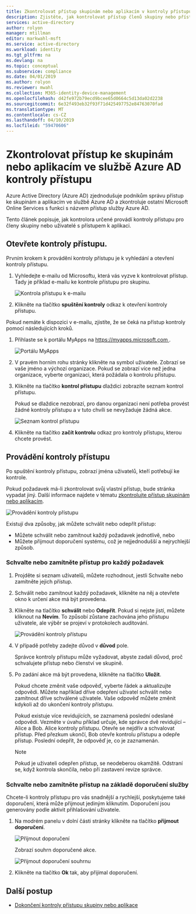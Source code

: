 ```yaml
---
title: Zkontrolovat přístup skupinám nebo aplikacím v kontroly přístupu – Azure Active Directory | Dokumentace Microsoftu
description: Zjistěte, jak kontrolovat přístup členů skupiny nebo přístupu k aplikacím v kontrol přístupu Azure Active Directory.
services: active-directory
author: rolyon
manager: mtillman
editor: markwahl-msft
ms.service: active-directory
ms.workload: identity
ms.tgt_pltfrm: na
ms.devlang: na
ms.topic: conceptual
ms.subservice: compliance
ms.date: 04/01/2019
ms.author: rolyon
ms.reviewer: mwahl
ms.collection: M365-identity-device-management
ms.openlocfilehash: d42fe972b79ecd9bcee65d0664c5d13da02d2238
ms.sourcegitcommit: 6e32f493eb32f93f71d425497752e84763070fad
ms.translationtype: MT
ms.contentlocale: cs-CZ
ms.lasthandoff: 04/10/2019
ms.locfileid: "59470606"
---
```

# <a name="review-access-to-groups-or-applications-in-azure-ad-access-reviews"></a>Zkontrolovat přístup ke skupinám nebo aplikacím ve službě Azure AD kontroly přístupu

Azure Active Directory (Azure AD) zjednodušuje podnikům správu přístup ke skupinám a aplikacím ve službě Azure AD a zkontroluje ostatní Microsoft Online Services s funkci s názvem přístup služby Azure AD.

Tento článek popisuje, jak kontrolora určené provádí kontroly přístupu pro členy skupiny nebo uživatelé s přístupem k aplikaci.

## <a name="open-the-access-review"></a>Otevřete kontroly přístupu.

Prvním krokem k provádění kontroly přístupu je k vyhledání a otevření kontroly přístupu.

1. Vyhledejte e-mailu od Microsoftu, která vás vyzve k kontrolovat přístup. Tady je příklad e-mailu ke kontrole přístupu pro skupinu.

    ![Kontrola přístupu k e-mailu](./media/perform-access-review/access-review-email.png)

1. Klikněte na tlačítko **spuštění kontroly** odkaz k otevření kontroly přístupu.

Pokud nemáte k dispozici v e-mailu, zjistíte, že se čeká na přístup kontroly pomocí následujících kroků.

1. Přihlaste se k portálu MyApps na [ https://myapps.microsoft.com ](https://myapps.microsoft.com).

    ![Portálu MyApps](./media/perform-access-review/myapps-access-panel.png)

1. V pravém horním rohu stránky klikněte na symbol uživatele. Zobrazí se vaše jméno a výchozí organizace. Pokud se zobrazí více než jedna organizace, vyberte organizaci, která požádala o kontrolu přístupu.

1. Klikněte na tlačítko **kontrol přístupu** dlaždici zobrazíte seznam kontrol přístupu.

    Pokud se dlaždice nezobrazí, pro danou organizaci není potřeba provést žádné kontroly přístupu a v tuto chvíli se nevyžaduje žádná akce.

    ![Seznam kontrol přístupu](./media/perform-access-review/access-reviews-list.png)

1. Klikněte na tlačítko **začít kontrolu** odkaz pro kontroly přístupu, kterou chcete provést.

## <a name="perform-the-access-review"></a>Provádění kontroly přístupu

Po spuštění kontroly přístupu, zobrazí jména uživatelů, kteří potřebují ke kontrole.

Pokud požadavek má-li zkontrolovat svůj vlastní přístup, bude stránka vypadat jiný. Další informace najdete v tématu [zkontrolujte přístup skupinám nebo aplikacím](review-your-access.md).

![Provádění kontroly přístupu](./media/perform-access-review/perform-access-review.png)

Existují dva způsoby, jak můžete schválit nebo odepřít přístup:

- Můžete schválit nebo zamítnout každý požadavek jednotlivě, nebo
- Můžete přijmout doporučení systému, což je nejjednodušší a nejrychlejší způsob.

### <a name="approve-or-deny-access-for-each-request"></a>Schvalte nebo zamítněte přístup pro každý požadavek

1. Projděte si seznam uživatelů, můžete rozhodnout, jestli Schvalte nebo zamítněte jejich přístup.

1. Schválit nebo zamítnout každý požadavek, klikněte na něj a otevřete okno k určení akce má být provedena.

1. Klikněte na tlačítko **schválit** nebo **Odepřít**. Pokud si nejste jistí, můžete kliknout na **Nevím**. To způsobí zůstane zachována jeho přístupu uživatele, ale výběr se projeví v protokolech auditování.

    ![Provádění kontroly přístupu](./media/perform-access-review/approve-deny.png)

1. V případě potřeby zadejte důvod v **důvod** pole.

    Správce kontroly přístupu může vyžadovat, abyste zadali důvod, proč schvalujete přístup nebo členství ve skupině.

1. Po zadání akce má být provedena, klikněte na tlačítko **Uložit**.

    Pokud chcete změnit vaše odpověď, vyberte řádek a aktualizujte odpovědi. Můžete například dříve odepření uživatel schválit nebo zamítnout dříve schválené uživatele. Vaše odpověď můžete změnit kdykoli až do ukončení kontroly přístupu.

    Pokud existuje více revidujících, se zaznamená poslední odeslané odpovědi. Vezměte v úvahu příklad určuje, kde správce dvě revidující – Alice a Bob. Alice kontroly přístupu. Otevře se nejdřív a schvalovat přístup. Před přezkum ukončí, Bob otevře kontrolu přístupu a odepře přístup. Poslední odepřít, že odpověď je, co je zaznamenán.

    > [!NOTE]
    > Pokud je uživateli odepřen přístup, se neodeberou okamžitě. Odstraní se, když kontrola skončila, nebo při zastavení revize správce.

### <a name="approve-or-deny-access-based-on-recommendations"></a>Schvalte nebo zamítněte přístup na základě doporučení služby

Chcete-li kontroly přístupu pro vás snadnější a rychlejší, poskytujeme také doporučení, která může přijmout jediným kliknutím. Doporučení jsou generovány podle aktivit přihlašování uživatele.

1. Na modrém panelu v dolní části stránky klikněte na tlačítko **přijmout doporučení**.

    ![Přijmout doporučení](./media/perform-access-review/accept-recommendations.png)

    Zobrazí souhrn doporučené akce.

    ![Přijmout doporučení souhrnu](./media/perform-access-review/accept-recommendations-summary.png)

1. Klikněte na tlačítko **Ok** tak, aby přijímal doporučení.

## <a name="next-steps"></a>Další postup

- [Dokončení kontroly přístupu skupiny nebo aplikace](complete-access-review.md)
